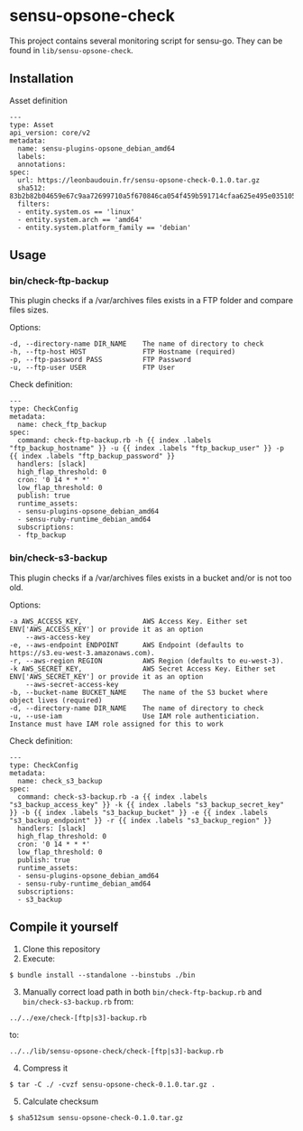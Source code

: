 # sensu-opsone-check

This project contains several monitoring script for sensu-go. They can be found in `lib/sensu-opsone-check`.

## Installation

Asset definition
```
---
type: Asset
api_version: core/v2
metadata:
  name: sensu-plugins-opsone_debian_amd64
  labels: 
  annotations:
spec:
  url: https://leonbaudouin.fr/sensu-opsone-check-0.1.0.tar.gz
  sha512: 83b2b82b04659e67c9aa72699710a5f670846ca054f459b591714cfaa625e495e035105a123440592c4190223c646939c6560f9f9a24ef02129e6260284b4526
  filters:
  - entity.system.os == 'linux'
  - entity.system.arch == 'amd64'
  - entity.system.platform_family == 'debian'
```


## Usage

### bin/check-ftp-backup

This plugin checks if a /var/archives files exists in a FTP folder and compare files sizes.

Options:

```
-d, --directory-name DIR_NAME    The name of directory to check
-h, --ftp-host HOST              FTP Hostname (required)
-p, --ftp-password PASS          FTP Password
-u, --ftp-user USER              FTP User
```

Check definition:

```
---
type: CheckConfig
metadata:
  name: check_ftp_backup
spec:
  command: check-ftp-backup.rb -h {{ index .labels "ftp_backup_hostname" }} -u {{ index .labels "ftp_backup_user" }} -p {{ index .labels "ftp_backup_password" }}
  handlers: [slack]
  high_flap_threshold: 0
  cron: '0 14 * * *'
  low_flap_threshold: 0
  publish: true
  runtime_assets:
  - sensu-plugins-opsone_debian_amd64
  - sensu-ruby-runtime_debian_amd64
  subscriptions:
  - ftp_backup
```

### bin/check-s3-backup

This plugin checks if a /var/archives files exists in a bucket and/or is not too old.

Options:

```
-a AWS_ACCESS_KEY,               AWS Access Key. Either set ENV['AWS_ACCESS_KEY'] or provide it as an option
    --aws-access-key
-e, --aws-endpoint ENDPOINT      AWS Endpoint (defaults to https://s3.eu-west-3.amazonaws.com).
-r, --aws-region REGION          AWS Region (defaults to eu-west-3).
-k AWS_SECRET_KEY,               AWS Secret Access Key. Either set ENV['AWS_SECRET_KEY'] or provide it as an option
    --aws-secret-access-key
-b, --bucket-name BUCKET_NAME    The name of the S3 bucket where object lives (required)
-d, --directory-name DIR_NAME    The name of directory to check
-u, --use-iam                    Use IAM role authenticiation. Instance must have IAM role assigned for this to work
```

Check definition:

```
---
type: CheckConfig
metadata:
  name: check_s3_backup
spec:
  command: check-s3-backup.rb -a {{ index .labels "s3_backup_access_key" }} -k {{ index .labels "s3_backup_secret_key" }} -b {{ index .labels "s3_backup_bucket" }} -e {{ index .labels "s3_backup_endpoint" }} -r {{ index .labels "s3_backup_region" }}
  handlers: [slack]
  high_flap_threshold: 0
  cron: '0 14 * * *'
  low_flap_threshold: 0
  publish: true
  runtime_assets:
  - sensu-plugins-opsone_debian_amd64
  - sensu-ruby-runtime_debian_amd64
  subscriptions:
  - s3_backup
```

## Compile it yourself

1. Clone this repository
2. Execute:

```
$ bundle install --standalone --binstubs ./bin
```

3. Manually correct load path in both `bin/check-ftp-backup.rb` and `bin/check-s3-backup.rb` from:

```
../../exe/check-[ftp|s3]-backup.rb
```
to:

```
../../lib/sensu-opsone-check/check-[ftp|s3]-backup.rb
```

4. Compress it

```
$ tar -C ./ -cvzf sensu-opsone-check-0.1.0.tar.gz .
```

5. Calculate checksum

```
$ sha512sum sensu-opsone-check-0.1.0.tar.gz
```